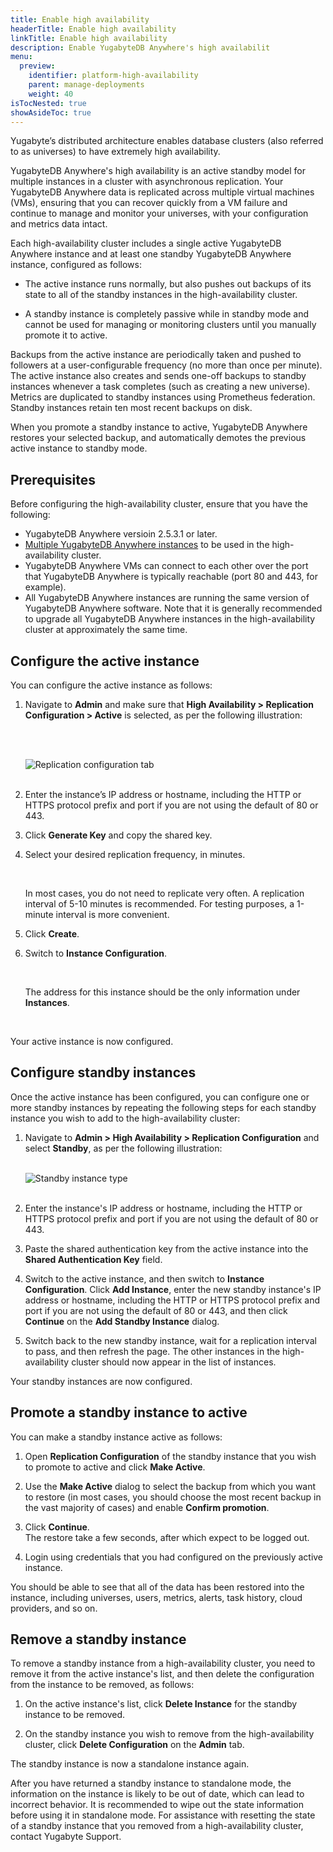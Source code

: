 ```yaml
---
title: Enable high availability
headerTitle: Enable high availability
linkTitle: Enable high availability
description: Enable YugabyteDB Anywhere's high availabilit
menu:
  preview:
    identifier: platform-high-availability
    parent: manage-deployments
    weight: 40
isTocNested: true
showAsideToc: true
---
```


Yugabyte’s distributed architecture enables database clusters (also referred to as universes) to have extremely high availability.

YugabyteDB Anywhere's high availability is an active standby model for multiple instances in a cluster with asynchronous replication. Your YugabyteDB Anywhere data is replicated across multiple virtual machines (VMs), ensuring that you can recover quickly from a VM failure and continue to manage and monitor your universes, with your configuration and metrics data intact.

Each high-availability cluster includes a single active YugabyteDB Anywhere instance and at least one standby YugabyteDB Anywhere instance, configured as follows:

* The active instance runs normally, but also pushes out backups of its state to all of the standby instances in the high-availability cluster.

* A standby instance is completely passive while in standby mode and cannot be used for managing or monitoring clusters until you manually promote it to active.

Backups from the active instance are periodically taken and pushed to followers at a user-configurable frequency (no more than once per minute). The active instance also creates and sends one-off backups to standby instances whenever a task completes (such as creating a new universe). Metrics are duplicated to standby instances using Prometheus federation. Standby instances retain ten most recent backups on disk.

When you promote a standby instance to active, YugabyteDB Anywhere restores your selected backup, and automatically demotes the previous active instance to standby mode.

## Prerequisites

Before configuring the high-availability cluster, ensure that you have the following:

* YugabyteDB Anywhere versioin 2.5.3.1 or later.
* [Multiple YugabyteDB Anywhere instances](../../install-yugabyte-platform/) to be used in the high-availability cluster.
* YugabyteDB Anywhere VMs can connect to each other over the port that YugabyteDB Anywhere is typically reachable (port 80 and 443, for example).
* All YugabyteDB Anywhere instances are running the same version of YugabyteDB Anywhere software. Note that it is generally recommended to upgrade all YugabyteDB Anywhere instances in the high-availability cluster at approximately the same time.

## Configure the active instance

You can configure the active instance as follows:

1. Navigate to **Admin** and make sure that **High Availability > Replication Configuration > Active** is selected, as per the following illustration:

    <br><br>

    ![Replication configuration tab](/images/yp/high-availability/replication-configuration.png)<br><br>

1. Enter the instance’s IP address or hostname, including the HTTP or HTTPS protocol prefix and port if you are not using the default of 80 or 443.

1. Click **Generate Key** and copy the shared key.

1. Select your desired replication frequency, in minutes.

    <br/>

    In most cases, you do not need to replicate very often. A replication interval of 5-10 minutes is recommended. For testing purposes, a 1-minute interval is more convenient.

1. Click **Create**.

1. Switch to **Instance Configuration**.

    <br/>

    The address for this instance should be the only information under **Instances**.

    <br/>

Your active instance is now configured.

## Configure standby instances

Once the active instance has been configured, you can configure one or more standby instances by repeating the following steps for each standby instance you wish to add to the high-availability cluster:

1. Navigate to **Admin > High Availability > Replication Configuration** and select **Standby**, as per the following illustration:<br><br>

    ![Standby instance type](/images/yp/high-availability/standby-configuration.png)<br><br>

1. Enter the instance's IP address or hostname, including the HTTP or HTTPS protocol prefix and port if you are not using the default of 80 or 443.

1. Paste the shared authentication key from the active instance into the **Shared Authentication Key** field.

1. Switch to the active instance, and then switch to **Instance Configuration**. Click **Add Instance**, enter the new standby instance's IP address or hostname, including the HTTP or HTTPS protocol prefix and port if you are not using the default of 80 or 443, and then click **Continue** on the **Add Standby Instance** dialog.

1. Switch back to the new standby instance, wait for a replication interval to pass, and then refresh the page. The other instances in the high-availability cluster should now appear in the list of instances.

Your standby instances are now configured.

## Promote a standby instance to active

You can make a standby instance active as follows:

1. Open **Replication Configuration** of the standby instance that you wish to promote to active and click **Make Active**.

1. Use the **Make Active** dialog to select the backup from which you want to restore (in most cases, you should choose the most recent backup in the vast majority of cases) and enable **Confirm promotion**.

1. Click **Continue**.<br>
The restore take a few seconds, after which expect to be logged out.
    
1. Login using credentials that you had configured on the previously active instance.

You should be able to see that all of the data has been restored into the instance, including universes, users, metrics, alerts, task history, cloud providers, and so on.

## Remove a standby instance

To remove a standby instance from a high-availability cluster, you need to remove it from the active instance's list, and then delete the configuration from the instance to be removed, as follows:

1. On the active instance's list, click **Delete Instance** for the standby instance to be removed.

1. On the standby instance you wish to remove from the high-availability cluster, click **Delete Configuration** on the **Admin** tab.

The standby instance is now a standalone instance again.

After you have returned a standby instance to standalone mode, the information on the instance is likely to be out of date, which can lead to incorrect behavior. It is recommended to wipe out the state information before using it in standalone mode. For assistance with resetting the state of a standby instance that you removed from a high-availability cluster, contact Yugabyte Support.
